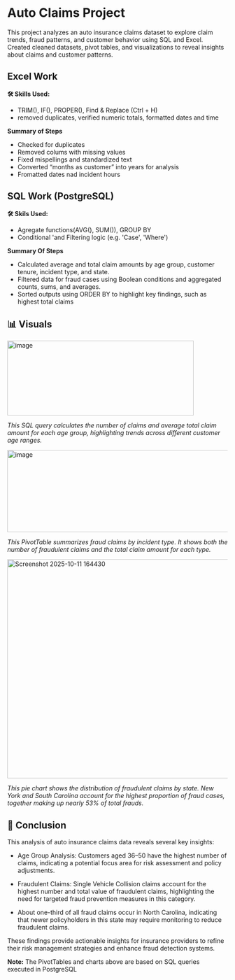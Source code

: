 # Auto Claims Project
This project analyzes an auto insurance claims dataset to explore claim trends, fraud patterns, and customer behavior using SQL and Excel.
Created cleaned datasets, pivot tables, and visualizations to reveal insights about claims and customer patterns.

## Excel Work
**🛠  Skills Used:**
  * TRIM(), IF(), PROPER(), Find & Replace (Ctrl + H)
  * removed duplicates, verified numeric totals, formatted dates and time

**Summary of Steps**
  * Checked for duplicates
  * Removed colums with missing values
  * Fixed mispellings and standardized text
  * Converted “months as customer” into years for analysis
  * Fromatted dates nad incident hours

## SQL Work (PostgreSQL)
**🛠  Skils Used:**
 * Agregate functions(AVG(), SUM()), GROUP BY
 * Conditional 'and Filtering logic (e.g. 'Case', 'Where')

**Summary Of Steps**
 * Calculated average and total claim amounts by age group, customer tenure, incident type, and state.
 * Filtered data for fraud cases using Boolean conditions and aggregated counts, sums, and averages.
 * Sorted outputs using ORDER BY to highlight key findings, such as highest total claims

## 📊 Visuals

<img width="426" height="171" alt="image" src="https://github.com/user-attachments/assets/9e66bf21-a1f6-4db4-b0fc-3a0f114e1bd4" />

*This SQL query calculates the number of claims and average total claim amount for each age group, highlighting trends across different customer age ranges.*


<img width="563" height="188" alt="image" src="https://github.com/user-attachments/assets/c42115c9-e468-47f4-8186-6d753b2ae6ec" />

*This PivotTable summarizes fraud claims by incident type. It shows both the number of fraudulent claims and the total claim amount for each type.*



<img width="630" height="501" alt="Screenshot 2025-10-11 164430" src="https://github.com/user-attachments/assets/2c8d6fe9-2525-416d-b1fb-fb88f84f52ea" />

*This pie chart shows the distribution of fraudulent claims by state. New York and South Carolina account for the highest proportion of fraud cases, together making up nearly 53% of total frauds.*



## 📝 Conclusion

This analysis of auto insurance claims data reveals several key insights:

  * Age Group Analysis: Customers aged 36–50 have the highest number of claims, indicating a potential focus area for risk assessment and policy adjustments.

  * Fraudulent Claims: Single Vehicle Collision claims account for the highest number and total value of fraudulent claims, highlighting the need for targeted fraud prevention measures in this category.
 
  * About one-third of all fraud claims occur in North Carolina, indicating that newer policyholders in this state may require monitoring to reduce fraudulent claims.

These findings provide actionable insights for insurance providers to refine their risk management strategies and enhance fraud detection systems.


**Note:** The PivotTables and charts above are based on SQL queries executed in PostgreSQL



